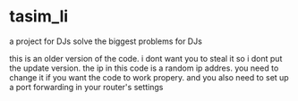 # tasim_li
a project for DJs solve the biggest problems for DJs

this is an older version of the code. i dont want you to steal it so i dont put the update version.
the ip in this code is a random ip addres. you need to change it if you want the code to work propery. and you also need to set up a port forwarding in your router's settings
